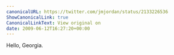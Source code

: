 ```yaml
---
canonicalURL: https://twitter.com/jmjordan/status/2133226536
ShowCanonicalLink: true
CanonicalLinkText: View original on
date: 2009-06-12T16:27:20+00:00
---
```

Hello, Georgia.